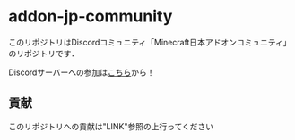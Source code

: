 # addon-jp-community

このリポジトリはDiscordコミュニティ「Minecraft日本アドオンコミュニティ」のリポジトリです．

Discordサーバーへの参加は[こちら](https://discord.gg/m4j5r6MHFg)から！

## 貢献

このリポジトリへの貢献は"LINK"参照の上行ってください

